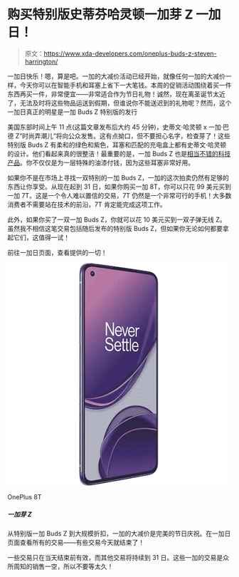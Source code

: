 # 购买特别版史蒂芬哈灵顿一加芽 Z 一加日！

> 原文：<https://www.xda-developers.com/oneplus-buds-z-steven-harrington/>

一加日快乐！嗯，算是吧。一加的大减价活动已经开始，就像任何一加的大减价一样，今天你可以在智能手机和耳塞上省下一大笔钱。本周的促销活动围绕着买一件东西再买一件，非常便宜——非常适合作为节日礼物！诚然，现在离圣诞节太近了，无法及时将这些物品运送到假期，但谁说你不能送迟到的礼物呢？然而，这个一加日真正的明星是一加 Buds Z 特别版的发行

美国东部时间上午 11 点(这篇文章发布后大约 45 分钟)，史蒂文·哈灵顿 x 一加·巴德 Z“时尚弄潮儿”将向公众发售。这有点拗口，但不要担心名字，检查芽了！这些特别版 Buds Z 有柔和的绿色和紫色，耳塞和匹配的充电盒上都有史蒂文·哈灵顿的设计。他们看起来真的很整洁！最重要的是，一加 Buds Z 也是[相当不错的科技产品](https://www.xda-developers.com/oneplus-buds-z-affordable-true-wireless-earbuds-fast-charging/)。你不仅仅是为一层特殊的油漆付钱，因为这些耳塞非常好用。

如果你不是在市场上寻找一双特别的一加 Buds Z，一加的这次拍卖仍然有足够的东西让你享受。从现在起到 31 日，如果你购买一加 8T，你可以只花 99 美元买到一加 7T。这是一个令人难以置信的交易，7T 仍然是一个非常可行的手机！大多数消费者不需要站在技术的前沿，7T 肯定能完成这项工作。

此外，如果你买了一双一加 Buds Z，你就可以花 10 美元买到一双子弹无线 Z。虽然我不相信这笔交易包括随后发布的特别版 Buds Z，但如果你无论如何都要拿起它们，这值得一试！

前往一加日页面，查看提供的一切！

 <picture>![The OnePlus 8T is last year's flagship from OnePlus but is still a decent pick in 2021 especially if you find one with a good discount.](img/66ee0c6b05d1457d9cf311deea050396.png)</picture> 

OnePlus 8T

##### 一加芽 Z

从特别版一加 Buds Z 到大规模折扣，一加的大减价是完美的节日庆祝。在一加日页面查看所有的交易——有些交易今天就结束了！

一些交易只在当天结束前有效，而其他交易将持续到 31 日。这些一加的交易是众所周知的销售一空，所以不要等太久！
